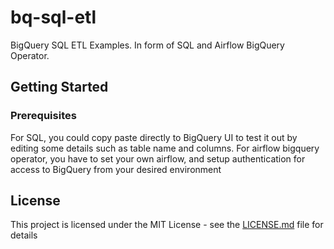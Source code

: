 # bq-sql-etl

BigQuery SQL ETL Examples. In form of SQL and Airflow BigQuery Operator.

## Getting Started

### Prerequisites

For SQL, you could copy paste directly to BigQuery UI to test it out by editing some details such as table name and columns. For airflow bigquery operator, you have to set your own airflow, and setup authentication for access to BigQuery from your desired environment

## License

This project is licensed under the MIT License - see the [LICENSE.md](LICENSE.md) file for details

